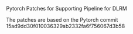Pytorch Patches for Supporting Pipeline for DLRM

The patches are based on the Pytorch commit 15ad9dd30f010036329ab2332fa6f756067d3b58
